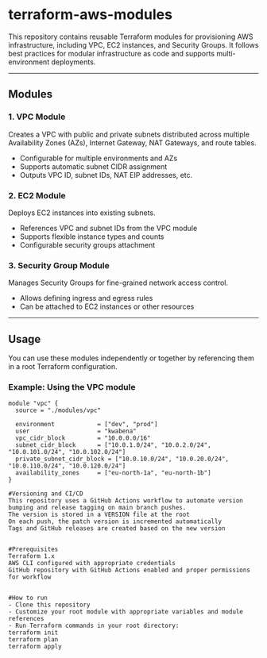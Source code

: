 # terraform-aws-modules

This repository contains reusable Terraform modules for provisioning AWS infrastructure, including VPC, EC2 instances, and Security Groups. It follows best practices for modular infrastructure as code and supports multi-environment deployments.

---

## Modules

### 1. VPC Module
Creates a VPC with public and private subnets distributed across multiple Availability Zones (AZs), Internet Gateway, NAT Gateways, and route tables.

- Configurable for multiple environments and AZs
- Supports automatic subnet CIDR assignment
- Outputs VPC ID, subnet IDs, NAT EIP addresses, etc.

### 2. EC2 Module
Deploys EC2 instances into existing subnets.

- References VPC and subnet IDs from the VPC module
- Supports flexible instance types and counts
- Configurable security groups attachment

### 3. Security Group Module
Manages Security Groups for fine-grained network access control.

- Allows defining ingress and egress rules
- Can be attached to EC2 instances or other resources

---

## Usage

You can use these modules independently or together by referencing them in a root Terraform configuration.

### Example: Using the VPC module

```hcl
module "vpc" {
  source = "./modules/vpc"

  environment            = ["dev", "prod"]
  user                   = "kwabena"
  vpc_cidr_block         = "10.0.0.0/16"
  subnet_cidr_block      = ["10.0.1.0/24", "10.0.2.0/24", "10.0.101.0/24", "10.0.102.0/24"]
  private_subnet_cidr_block = ["10.0.10.0/24", "10.0.20.0/24", "10.0.110.0/24", "10.0.120.0/24"]
  availability_zones     = ["eu-north-1a", "eu-north-1b"]
}

#Versioning and CI/CD
This repository uses a GitHub Actions workflow to automate version bumping and release tagging on main branch pushes.
The version is stored in a VERSION file at the root
On each push, the patch version is incremented automatically
Tags and GitHub releases are created based on the new version


#Prerequisites
Terraform 1.x
AWS CLI configured with appropriate credentials
GitHub repository with GitHub Actions enabled and proper permissions for workflow


#How to run
- Clone this repository
- Customize your root module with appropriate variables and module references
- Run Terraform commands in your root directory:
terraform init
terraform plan
terraform apply